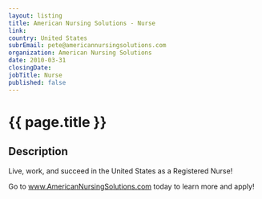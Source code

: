 ```yaml
---
layout: listing
title: American Nursing Solutions - Nurse
link:
country: United States
subrEmail: pete@americannursingsolutions.com
organization: American Nursing Solutions 
date: 2010-03-31
closingDate: 
jobTitle: Nurse
published: false
---
```



# {{ page.title }}

## Description

Live, work, and succeed in the United States as a Registered Nurse!

Go to www.AmericanNursingSolutions.com today to learn more and apply!
